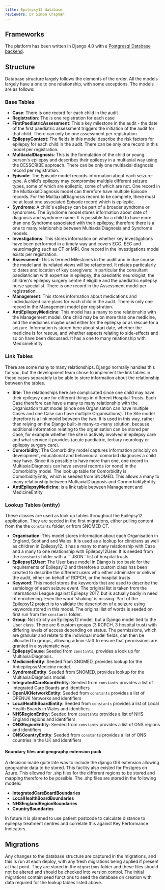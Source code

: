 ```yaml
---
title: Epilepsy12 database
reviewers: Dr Simon Chapman
---
```


## Frameworks

The platform has been written in Django 4.0 with a [Postgresql Database backend](manual-setup.md).

## Structure

Database structure largely follows the elements of the order. All the models largely have a one to one relationship, with some exceptions. The models are as follows:

### Base Tables

- **Case**: There is one record for each child in the audit
- **Registration**: The is one registration for each case
- **FirstPaediatricAssessment**: This a key milestone in the audit - the date of the first paediatric assessment triggers the initiation of the audit for that child. There can only be one assessment per registration.
- **EpilepsyContext**: The fields in this model describe the risk factors for epilepsy for each child in the audit. There can be only one record in this model per registration.
- **MultiaxialDiagnosis**: This is the formulation of the child or young person's epilepsy and describes their epilepsy in a multiaxial way using the DESSCRIBE approach. There can be only one multiaxial diagnosis record per registration.
- **Episode**: The Episode model records information about each seizure-type. A child's epilepsy may compromise multiple different seizure types, some of which are epileptic, some of which are not. One record in the MultiaxialDiagnosis model can therefore have multiple Episode records. For the MultiaxialDiagnosis record to be complete, there must be at least one associated Episode record which is epileptic.
- **Syndrome**: A child's epilepsy can be part of a broader syndrome or syndromes. The Syndrome model stores information about date of diagnosis and syndrome name. It is possible for a child to have more than one Syndrome associated with their epilepsy, therefore there is a one to many relationship between MultiaxialDiagnosis and Syndrome models.
- **Investigations**: This stores information on whether key investigations have been performed in a timely way and covers ECG, EEG and neuroimaging such as CT or MRI. One record in the Investigations model exists per registration.
- **Assessment**: This is termed Milestones in the audit and in due course the model and its related views will be refactored. It relates particularly to dates and location of key caregivers: in particular the consultant paediatrician with expertise in epilepsy, the paediatric neurologist, the children's epilepsy surgery centre if eligible and the paediatric epilepsy nurse specialist. There is one record in the Assessment model per registration.
- **Management**: This stores information about medications and individualized care plans for each child in the audit. There is only one record in the Management model per registration.
- **AntiEpilepsyMedicine**: This model has a many to one relationship with the Management model. One child may be on more than one medicine, and the medicines maybe used either for the epilepsy or as rescue for a seizure. Information is stored here about start date, whether the medicine is for rescue, and whether aspects relating to side-effects and so on have been discussed. It has a one to many relationship with MedicineEntity.

### Link Tables

There are some many to many relationships. Django normally handles this for you, but the development team chose to implement the link tables in these cases separately to be able to store information about the relationship between the tables.

- **Site**: The relationships here are complicated since one child may have their epilepsy care for different things in different Hospital Trusts. Each Case therefore can have a many to many relationship with the Organisation trust model (since one Organisation can have multiple Cases and one Case can have multiple Organisations). The Site model therefore is a link model between the two. It is used in this way, rather than relying on the Django built-in many-to-many solution, because additional information relating to the organisation can be stored per Case, for example whether the site is actively involved in epilepsy care and what service it provides (acute paediatric, tertiary neurology or epilepsy surgery care).
- **Comorbidity**: The Comorbidity model captures information principly on development, educational and behavioural comorbid diagnoses a child may have. Since it is possible to have more than one, one record in MultiaxialDiagnosis can have several records (or none) in the Comorbidity model. The look up table for Comorbidity is ComorbidityEntiy, which is seeded from SNOMED. This allows a many to many relationship between MultiaxialDiagnosis and CormorbidityEntity
- **AntiEpilepsyMedicine**: is a link table between Management and MedicineEntity
  
### Lookup Tables (entity)

These classes are used as look up tables throughout the Epilepsy12 application. They are seeded in the first migrations, either pulling content from the the ```constants``` folder, or from SNOMED CT.

- **Organisation**: This model stores information about each Organisation in England, Scotland and Wales. It is used as a lookup for clinicians as well as children in Epilepsy12. It has a many to many relationship with Case and a many to one relationship with Epilepsy12User. It is seeded from the ```constants``` folder with a ```JSON`` list of hospital trusts.
- **Epilepsy12User**: The User base model in Django is too basic for the requirements of Epilepsy12 and therefore a custom class has been created to describe the different users who either administer or deliver the audit, either on behalf of RCPCH, or the hospital trusts.
- **Keyword**: This model stores the keywords that are used to describe the semiology of each seizure event. The original list is taken from the International League against Epilepsy 2017, but is actually badly in need of enrichening. Even the word 'shaking' is missing. Part of the Epilepsy12 project is to validate the description of a seizure using keywords stored in this model. The original list of words is seeded on first run from the ```constants``` folder.
- **Group**: Not strictly an Epilepsy12 model, but a Django model tied to the User class. There are 6 custom groups (3 RCPCH, 3 hospital trust) with differing levels of access depending on status. The permissions, which are granular and relate to the individual model fields, can then be allocated to groups, allowing admin staff to ensure that permissions are granted in a systematic way.
- **EpilepsyCause**: Seeded from ```constants```, provides a look up for MultiaxialDiagnosis.
- **MedicineEntity**: Seeded from SNOMED, provides lookup for the AntiepilepsyMedicine model.
- **SyndromeEntity**: Seeded from SNOMED, provides lookup for the MultiaxialDiagnosis model.
- **IntegratedCareBoardEntity**: Seeded from ```constants``` provides a list of Integrated Care Boards and identifiers
- **OpenUKNetworkEntity**: Seeded from ```constants``` provides a list of OPENUK Networks and identifiers
- **LocalHealthBoardEntity**: Seeded from ```constants``` provides a list of Local Health Boards in Wales and identifiers
- **NHSRegionEntity**: Seeded from ```constants``` provides a list of NHS England regions and identifiers
- **ONSRegionEntity**: Seeded from ```constants``` provides a list of ONS regions and identifiers
- **ONSCountryEntity**: Seeded from ```constants``` provides a list of ONS countries in the UK and identifiers

#### Boundary files and geography extension pack

A decision made quite late was to include the django GIS extension allowing geographic data to be stored. This facility also existed for Postgres on Azure. This allowed for .shp files for the different regions to be stored and mapping therefore to be possible. The .shp files are stored in the following models:

- **IntegratedCareBoardBoundaries**
- **LocalHealthBoardBoundaries**
- **NHSEnglandRegionBoundaries**
- **CountryBoundaries**

In future it is planned to use patient postcode to calculate distance to epilepsy treatment centres and correlate this against Key Performance Indicators.

## Migrations

Any changes to the database structure are captured in the migrations, and this is run at each deploy, with any fresh migrations being applied if present at that point. They are stored in the ```migrations``` folder and these files should not be altered and should be checked into version control. The initial migrations contain seed functions to seed the database on creation with data required for the lookup tables listed above.